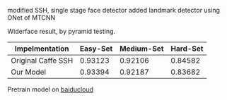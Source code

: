 modified SSH, single stage face detector 
added landmark detector using ONet of MTCNN 

Widerface result, by pyramid testing.

| Impelmentation     | Easy-Set | Medium-Set | Hard-Set |
| ------------------ | -------- | ---------- | -------- |
| Original Caffe SSH | 0.93123  | 0.92106    | 0.84582  |
| Our Model          | 0.93394  | 0.92187    | 0.83682  |

Pretrain model on [baiducloud](https://pan.baidu.com/s/1A6QrZpxtGelcA3SHMpTlWQ) 

